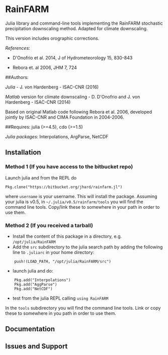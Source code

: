 # RainFARM

Julia library and command-line tools implementing the RainFARM stochastic precipitation downscaling method.
Adapted for climate downscaling.

This version includes orographic corrections.

*References:*

- D'Onofrio et al. 2014, J of Hydrometeorology 15, 830-843

- Rebora et. al 2006, JHM 7, 724 

##Authors: 

*Julia* - J. von Hardenberg - ISAC-CNR (2016)

*Matlab* version for climate downscaling - D. D'Onofrio and J. von Hardenberg - ISAC-CNR (2014)

Based on original Matlab code following Rebora et al. 2006, developed jointly by ISAC-CNR and CIMA Foundation in 2004-2006.

##Requires: 
julia (>=4.5), cdo (>=1.5)

*Julia packages*: Interpolations, ArgParse, NetCDF

## Installation

### Method 1 (If you have access to the bitbucket repo)

Launch julia and from the REPL do

    Pkg.clone("https://bitbucket.org/jhard/rainfarm.jl")

where `username` is your username. This will install the package. 
Assuming your julia is v0.5, in `~/.julia/v0.5/rainfarm/tools` you will find the command line tools. Copy/link these to somewhere in your path in order to use them.

### Method 2 (If you received a tarball)

- Install the content of this package in a directory, e.g. `/opt/julia/RainFARM`
- Add the `src` subdirectory to the julia search path by adding the following line to `.juliarc` in your home directory:

```
    push!(LOAD_PATH, "/opt/julia/RainFARM/src")
```

- launch julia and do:

``` 
    Pkg.add("Interpolations")
    Pkg.add("AggParse")
    Pkg.add("NetCDF") 
```

- test from the julia REPL calling `using RainFARM`

In the `tools` subdirectory you will find the command line tools. Link or copy these to somewhere in you path in order to use them.

## Documentation

## Issues and Support

